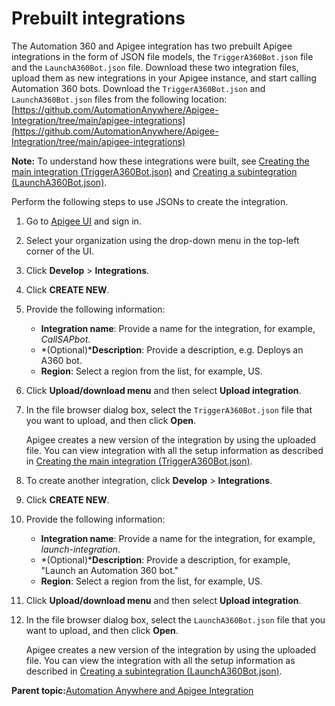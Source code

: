 # Prebuilt integrations

The Automation 360 and Apigee integration has two prebuilt Apigee integrations in the form of JSON file models, the `TriggerA360Bot.json` file and the `LaunchA360Bot.json` file. Download these two integration files, upload them as new integrations in your Apigee instance, and start calling Automation 360 bots. Download the `TriggerA360Bot.json` and `LaunchA360Bot.json` files from the following location: [https://github.com/AutomationAnywhere/Apigee-Integration/tree/main/apigee-integrations](https://github.com/AutomationAnywhere/Apigee-Integration/tree/main/apigee-integrations)

**Note:** To understand how these integrations were built, see [Creating the main integration \(TriggerA360Bot.json\)](creating-main-integration.md) and [Creating a subintegration \(LaunchA360Bot.json\)](creating-sub-integration.md).

Perform the following steps to use JSONs to create the integration.

1.  Go to [Apigee UI](https://apigee.google.com/landing) and sign in.

2.  Select your organization using the drop-down menu in the top-left corner of the UI.

3.  Click **Develop** \> **Integrations**.

4.  Click **CREATE NEW**.

5.  Provide the following information:

    -   **Integration name**: Provide a name for the integration, for example, *CallSAPbot*.
    -   *\(Optional\)***Description**: Provide a description, e.g. Deploys an A360 bot.
    -   **Region**: Select a region from the list, for example, US.
6.  Click **Upload/download menu** and then select **Upload integration**.

7.  In the file browser dialog box, select the `TriggerA360Bot.json` file that you want to upload, and then click **Open**.

    Apigee creates a new version of the integration by using the uploaded file. You can view integration with all the setup information as described in [Creating the main integration \(TriggerA360Bot.json\)](creating-main-integration.md).

8.  To create another integration, click **Develop** \> **Integrations**.

9.  Click **CREATE NEW**.

10. Provide the following information:

    -   **Integration name**: Provide a name for the integration, for example, *launch-integration*.
    -   *\(Optional\)***Description**: Provide a description, for example, "Launch an Automation 360 bot."
    -   **Region**: Select a region from the list, for example, US.
11. Click **Upload/download menu** and then select **Upload integration**.

12. In the file browser dialog box, select the `LaunchA360Bot.json` file that you want to upload, and then click **Open**.

    Apigee creates a new version of the integration by using the uploaded file. You can view the integration with all the setup information as described in [Creating a subintegration \(LaunchA360Bot.json\)](creating-sub-integration.md).


**Parent topic:**[Automation Anywhere and Apigee Integration](../readme)

